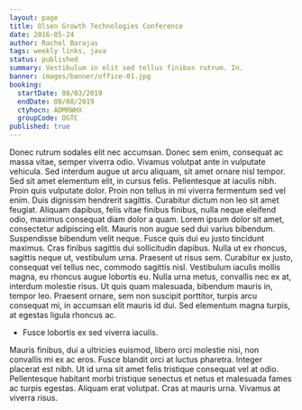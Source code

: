 ```yaml
---
layout: page
title: Olsen Growth Technologies Conference
date: 2016-05-24
author: Rachel Barajas
tags: weekly links, java
status: published
summary: Vestibulum in elit sed tellus finibus rutrum. In.
banner: images/banner/office-01.jpg
booking:
  startDate: 08/03/2019
  endDate: 08/08/2019
  ctyhocn: ADMRWHX
  groupCode: OGTC
published: true
---
```

Donec rutrum sodales elit nec accumsan. Donec sem enim, consequat ac massa vitae, semper viverra odio. Vivamus volutpat ante in vulputate vehicula. Sed interdum augue ut arcu aliquam, sit amet ornare nisl tempor. Sed sit amet elementum elit, in cursus felis. Pellentesque at iaculis nibh. Proin quis vulputate dolor. Proin non tellus in mi viverra fermentum sed vel enim. Duis dignissim hendrerit sagittis. Curabitur dictum non leo sit amet feugiat. Aliquam dapibus, felis vitae finibus finibus, nulla neque eleifend odio, maximus consequat diam dolor a quam. Lorem ipsum dolor sit amet, consectetur adipiscing elit. Mauris non augue sed dui varius bibendum. Suspendisse bibendum velit neque.
Fusce quis dui eu justo tincidunt maximus. Cras finibus sagittis dui sollicitudin dapibus. Nulla ut ex rhoncus, sagittis neque ut, vestibulum urna. Praesent ut risus sem. Curabitur ex justo, consequat vel tellus nec, commodo sagittis nisl. Vestibulum iaculis mollis magna, eu rhoncus augue lobortis eu. Nulla urna metus, convallis nec ex at, interdum molestie risus. Ut quis quam malesuada, bibendum mauris in, tempor leo. Praesent ornare, sem non suscipit porttitor, turpis arcu consequat mi, in accumsan elit mauris id dui. Sed elementum magna turpis, at egestas ligula rhoncus ac.

* Fusce lobortis ex sed viverra iaculis.

Mauris finibus, dui a ultricies euismod, libero orci molestie nisi, non convallis mi ex ac eros. Fusce blandit orci at luctus pharetra. Integer placerat est nibh. Ut id urna sit amet felis tristique consequat vel at odio. Pellentesque habitant morbi tristique senectus et netus et malesuada fames ac turpis egestas. Aliquam erat volutpat. Cras at mauris urna. Vivamus at viverra risus.
